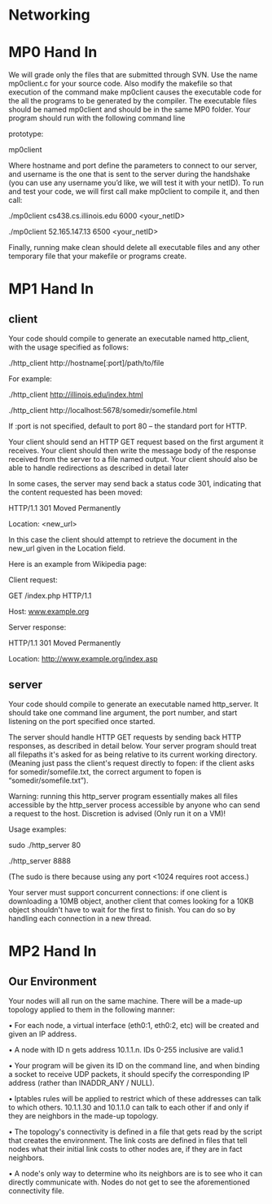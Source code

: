 # Networking

# MP0 Hand In

We will grade only the files that are submitted through SVN. Use the name mp0client.c for your source
code. Also modify the makefile so that execution of the command make mp0client causes the executable
code for the all the programs to be generated by the compiler. The executable files should be named
mp0client and should be in the same MP0 folder. Your program should run with the following command line

prototype:

mp0client <hostname> <port> <username>

Where hostname and port define the parameters to connect to our server, and username is the one that is sent to the
server during the handshake (you can use any username you’d like, we will test it with your netID). To run and test
your code, we will first call make mp0client to compile it, and then call:

./mp0client cs438.cs.illinois.edu 6000 <your_netID>

./mp0client 52.165.147.13 6500 <your_netID>

Finally, running make clean should delete all executable files and any other temporary file that your makefile or
programs create. 

# MP1 Hand In

## client

Your code should compile to generate an executable named http_client, with the usage specified as follows:

./http_client http://hostname[:port]/path/to/file

For example:

./http_client http://illinois.edu/index.html

./http_client http://localhost:5678/somedir/somefile.html

If :port is not specified, default to port 80 – the standard port for HTTP.

Your client should send an HTTP GET request based on the first argument it receives. Your client should then
write the message body of the response received from the server to a file named output. Your client should also be
able to handle redirections as described in detail later

In some cases, the server may send back a status code 301, indicating that the content requested has been moved:

HTTP/1.1 301 Moved Permanently

Location: <new_url>

In this case the client should attempt to retrieve the document in the new_url given in the Location field.

Here is an example from Wikipedia page:

Client request:

GET /index.php HTTP/1.1

Host: www.example.org

Server response:

HTTP/1.1 301 Moved Permanently

Location: http://www.example.org/index.asp

## server

Your code should compile to generate an executable named http_server. It should take one command line argument,
the port number, and start listening on the port specified once started.

The server should handle HTTP GET requests by sending back HTTP responses, as described in detail below.
Your server program should treat all filepaths it's asked for as being relative to its current working directory.
(Meaning just pass the client's request directly to fopen: if the client asks for somedir/somefile.txt, the correct
argument to fopen is “somedir/somefile.txt”).

Warning: running this http_server program essentially makes all files accessible by the http_server process
accessible by anyone who can send a request to the host. Discretion is advised (Only run it on a VM)!

Usage examples:

sudo ./http_server 80

./http_server 8888

(The sudo is there because using any port <1024 requires root access.)

Your server must support concurrent connections: if one client is downloading a 10MB object, another client that
comes looking for a 10KB object shouldn't have to wait for the first to finish.
You can do so by handling each connection in a new thread.

# MP2 Hand In
## Our Environment
Your nodes will all run on the same machine. There will be a made-up topology applied to them in the following
manner:

• For each node, a virtual interface (eth0:1, eth0:2, etc) will be created and given an IP address.

• A node with ID n gets address 10.1.1.n. IDs 0-255 inclusive are valid.1

• Your program will be given its ID on the command line, and when binding a socket to receive UDP packets,
it should specify the corresponding IP address (rather than INADDR_ANY / NULL).

• Iptables rules will be applied to restrict which of these addresses can talk to which others. 10.1.1.30 and
10.1.1.0 can talk to each other if and only if they are neighbors in the made-up topology.

• The topology's connectivity is defined in a file that gets read by the script that creates the environment. The
link costs are defined in files that tell nodes what their initial link costs to other nodes are, if they are in fact
neighbors.

• A node's only way to determine who its neighbors are is to see who it can directly communicate with.
Nodes do not get to see the aforementioned connectivity file.
